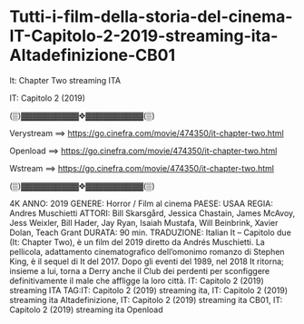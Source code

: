 # Tutti-i-film-della-storia-del-cinema-IT-Capitolo-2-2019-streaming-ita-Altadefinizione-CB01
It: Chapter Two streaming ITA

IT: Capitolo 2 (2019)

(▒)▓▓▓▓▓▓▓▓▓▓✥▓▓▓▓▓▓▓▓▓▓(▒) 

Verystream ==> https://go.cinefra.com/movie/474350/it-chapter-two.html

Openload ==> https://go.cinefra.com/movie/474350/it-chapter-two.html

Wstream ==> https://go.cinefra.com/movie/474350/it-chapter-two.html
    

(▒)▓▓▓▓▓▓▓▓▓▓✥▓▓▓▓▓▓▓▓▓▓(▒) 


4K ANNO: 2019 GENERE: Horror / Film al cinema PAESE: USAA REGIA: Andres Muschietti ATTORI: Bill Skarsgård, Jessica Chastain, James McAvoy, Jess Weixler, Bill Hader, Jay Ryan, Isaiah Mustafa, Will Beinbrink, Xavier Dolan, Teach Grant DURATA: 90 min. TRADUZIONE: Italian It – Capitolo due (It: Chapter Two), è un film del 2019 diretto da Andrés Muschietti. La pellicola, adattamento cinematografico dell’omonimo romanzo di Stephen King, è il sequel di It del 2017. Dopo gli eventi del 1989, nel 2018 It ritorna; insieme a lui, torna a Derry anche il Club dei perdenti per sconfiggere definitivamente il male che affligge la loro città. IT: Capitolo 2 (2019) streaming ITA
TAG:IT: Capitolo 2 (2019) streaming ita, IT: Capitolo 2 (2019) streaming ita Altadefinizione, IT: Capitolo 2 (2019) streaming ita CB01, IT: Capitolo 2 (2019) streaming ita Openload
